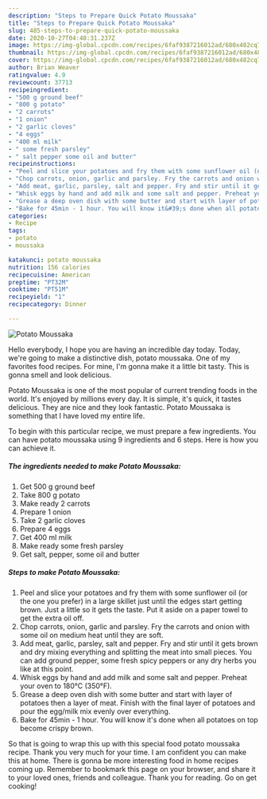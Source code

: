 ```yaml
---
description: "Steps to Prepare Quick Potato Moussaka"
title: "Steps to Prepare Quick Potato Moussaka"
slug: 485-steps-to-prepare-quick-potato-moussaka
date: 2020-10-27T04:48:31.237Z
image: https://img-global.cpcdn.com/recipes/6faf9387216012ad/680x482cq70/potato-moussaka-recipe-main-photo.jpg
thumbnail: https://img-global.cpcdn.com/recipes/6faf9387216012ad/680x482cq70/potato-moussaka-recipe-main-photo.jpg
cover: https://img-global.cpcdn.com/recipes/6faf9387216012ad/680x482cq70/potato-moussaka-recipe-main-photo.jpg
author: Brian Weaver
ratingvalue: 4.9
reviewcount: 37713
recipeingredient:
- "500 g ground beef"
- "800 g potato"
- "2 carrots"
- "1 onion"
- "2 garlic cloves"
- "4 eggs"
- "400 ml milk"
- " some fresh parsley"
- " salt pepper some oil and butter"
recipeinstructions:
- "Peel and slice your potatoes and fry them with some sunflower oil (or the one you prefer) in a large skillet just until the edges start getting brown. Just a little so it gets the taste. Put it aside on a paper towel to get the extra oil off."
- "Chop carrots, onion, garlic and parsley. Fry the carrots and onion with some oil on medium heat until they are soft."
- "Add meat, garlic, parsley, salt and pepper. Fry and stir until it gets brown and dry mixing everything and splitting the meat into small pieces. You can add ground pepper, some fresh spicy peppers or any dry herbs you like at this point."
- "Whisk eggs by hand and add milk and some salt and pepper. Preheat your oven to 180°C (350°F)."
- "Grease a deep oven dish with some butter and start with layer of potatoes then a layer of meat. Finish with the final layer of potatoes and pour the egg/milk mix evenly over everything."
- "Bake for 45min - 1 hour. You will know it&#39;s done when all potatoes on top become crispy brown."
categories:
- Recipe
tags:
- potato
- moussaka

katakunci: potato moussaka 
nutrition: 156 calories
recipecuisine: American
preptime: "PT32M"
cooktime: "PT51M"
recipeyield: "1"
recipecategory: Dinner

---
```



![Potato Moussaka](https://img-global.cpcdn.com/recipes/6faf9387216012ad/680x482cq70/potato-moussaka-recipe-main-photo.jpg)

Hello everybody, I hope you are having an incredible day today. Today, we're going to make a distinctive dish, potato moussaka. One of my favorites food recipes. For mine, I'm gonna make it a little bit tasty. This is gonna smell and look delicious.

Potato Moussaka is one of the most popular of current trending foods in the world. It's enjoyed by millions every day. It is simple, it's quick, it tastes delicious. They are nice and they look fantastic. Potato Moussaka is something that I have loved my entire life.




To begin with this particular recipe, we must prepare a few ingredients. You can have potato moussaka using 9 ingredients and 6 steps. Here is how you can achieve it.

<!--inarticleads1-->

##### The ingredients needed to make Potato Moussaka:

1. Get 500 g ground beef
1. Take 800 g potato
1. Make ready 2 carrots
1. Prepare 1 onion
1. Take 2 garlic cloves
1. Prepare 4 eggs
1. Get 400 ml milk
1. Make ready  some fresh parsley
1. Get  salt, pepper, some oil and butter




<!--inarticleads2-->

##### Steps to make Potato Moussaka:

1. Peel and slice your potatoes and fry them with some sunflower oil (or the one you prefer) in a large skillet just until the edges start getting brown. Just a little so it gets the taste. Put it aside on a paper towel to get the extra oil off.
1. Chop carrots, onion, garlic and parsley. Fry the carrots and onion with some oil on medium heat until they are soft.
1. Add meat, garlic, parsley, salt and pepper. Fry and stir until it gets brown and dry mixing everything and splitting the meat into small pieces. You can add ground pepper, some fresh spicy peppers or any dry herbs you like at this point.
1. Whisk eggs by hand and add milk and some salt and pepper. Preheat your oven to 180°C (350°F).
1. Grease a deep oven dish with some butter and start with layer of potatoes then a layer of meat. Finish with the final layer of potatoes and pour the egg/milk mix evenly over everything.
1. Bake for 45min - 1 hour. You will know it&#39;s done when all potatoes on top become crispy brown.




So that is going to wrap this up with this special food potato moussaka recipe. Thank you very much for your time. I am confident you can make this at home. There is gonna be more interesting food in home recipes coming up. Remember to bookmark this page on your browser, and share it to your loved ones, friends and colleague. Thank you for reading. Go on get cooking!
